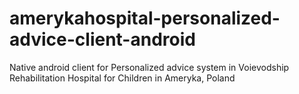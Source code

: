 # amerykahospital-personalized-advice-client-android
Native android client for Personalized advice system in Voievodship Rehabilitation Hospital for Children in Ameryka, Poland
